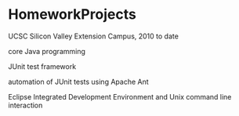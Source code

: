 HomeworkProjects
================

UCSC Silicon Valley Extension Campus, 2010 to date

core Java programming

JUnit test framework

automation of JUnit tests using Apache Ant

Eclipse Integrated Development Environment and Unix command line interaction
